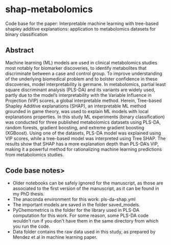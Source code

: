 # shap-metabolomics

Code base for the paper: Interpretable machine learning with tree-based shapley additive explanations: application to metabolomics datasets for binary classification

## Abstract
Machine learning (ML) models are used in clinical metabolomics studies most notably for biomarker discoveries, to identify metabolites that discriminate between a case and control group. To improve understanding of the underlying biomedical problem and to bolster confidence in these discoveries, model interpretability is germane. In metabolomics, partial least square discriminant analysis (PLS-DA) and its variants are widely used, partly due to the model’s interpretability with the Variable Influence in Projection (VIP) scores, a global interpretable method. Herein, Tree-based Shapley Additive explanations (SHAP), an interpretable ML method grounded in game theory, was used to explain ML models with local explanations properties. In this study ML experiments (binary classification) was conducted for three published metabolomics datasets using PLS-DA, random forests, gradient boosting, and extreme gradient boosting (XGBoost). Using one of the datasets, PLS-DA model was explained using VIP scores, while a tree-based model was interpreted using Tree SHAP. The results show that SHAP has a more explanation depth than PLS-DA’s VIP, making it a powerful method for rationalizing machine learning predictions from metabolomics studies.  

## Code base notes> 

- Older notebooks can be safely ignored for the manuscript, as those are associated to the first version of the manuscript, as it can be found in my PhD thesis. 
- The anaconda environment for this work: pls-da-shap.yml
- The important models are saved in the folder saved_models.
- PyChemometrics is the folder for the library used in PLS-DA computation for this work. For some reason, some PLS-DA code wouldn't run if you don't have them in the same directory from which you run the code. 
- Data folder contains the raw data used in this study, as prepared by Mendez et al in machine learning paper. 
